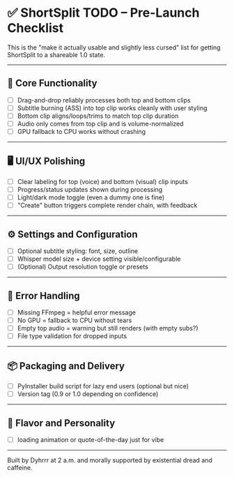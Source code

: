# ✅ ShortSplit TODO – Pre-Launch Checklist

This is the "make it actually usable and slightly less cursed" list for getting ShortSplit to a shareable 1.0 state.

---

## 🧠 Core Functionality

- [ ] Drag-and-drop reliably processes both top and bottom clips
- [ ] Subtitle burning (ASS) into top clip works cleanly with user styling
- [ ] Bottom clip aligns/loops/trims to match top clip duration
- [ ] Audio only comes from top clip and is volume-normalized
- [ ] GPU fallback to CPU works without crashing

---

## 🖥️ UI/UX Polishing

- [ ] Clear labeling for top (voice) and bottom (visual) clip inputs
- [ ] Progress/status updates shown during processing
- [ ] Light/dark mode toggle (even a dummy one is fine)
- [ ] "Create" button triggers complete render chain, with feedback

---

## ⚙️ Settings and Configuration

- [ ] Optional subtitle styling: font, size, outline
- [ ] Whisper model size + device setting visible/configurable
- [ ] (Optional) Output resolution toggle or presets

---

## 🚨 Error Handling

- [ ] Missing FFmpeg = helpful error message
- [ ] No GPU = fallback to CPU without tears
- [ ] Empty top audio = warning but still renders (with empty subs?)
- [ ] File type validation for dropped inputs

---

## 📦 Packaging and Delivery

- [ ] PyInstaller build script for lazy end users (optional but nice)
- [ ] Version tag (0.9 or 1.0 depending on confidence)

---

## 🎨 Flavor and Personality
- [ ] loading animation or quote-of-the-day just for vibe

---

Built by Dyhrrr at 2 a.m. and morally supported by existential dread and caffeine.

